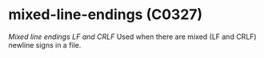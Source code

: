 # mixed-line-endings (C0327)
*Mixed line endings LF and CRLF* Used when there are mixed (LF and CRLF)
newline signs in a file.
